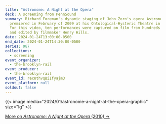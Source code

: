 ```yaml
---
title: "Astronome: A Night at the Opera"
deck: A screening from PennSound
summary: Richard Foreman's dynamic staging of John Zorn's opera Astronome
  premiered in February of 2009 at his Ontological-Hysteric Theatre in New York.
  For this video, ten performances were captured on film from hundreds of angles
  and edited by filmmaker Henry Hills.
date: 2024-01-24T13:00:00-0500
end_date: 2024-01-24T14:30:00-0500
series: 987
collections:
  - screening
event_organizer:
  - the-brooklyn-rail
event_producer:
  - the-brooklyn-rail
event_id: rec8thvqBiIfyajm3
event_platform: null
soldout: false
---
```

{{< image media="2024/01/astronome-a-night-at-the-opera-graphic" size="lg" >}}

[M﻿ore on *Astronome: A Night at the Opera* (2010) →](https://writing.upenn.edu/pennsound/x/Hills.php)
